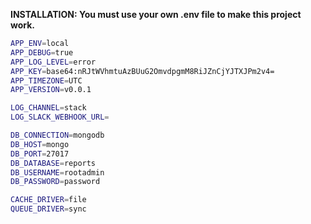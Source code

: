 **INSTALLATION: You must use your own .env file to make this project work.**

```Bash
APP_ENV=local
APP_DEBUG=true
APP_LOG_LEVEL=error
APP_KEY=base64:nRJtWVhmtuAzBUuG2OmvdpgmM8RiJZnCjYJTXJPm2v4=
APP_TIMEZONE=UTC
APP_VERSION=v0.0.1

LOG_CHANNEL=stack
LOG_SLACK_WEBHOOK_URL=

DB_CONNECTION=mongodb
DB_HOST=mongo
DB_PORT=27017
DB_DATABASE=reports
DB_USERNAME=rootadmin
DB_PASSWORD=password

CACHE_DRIVER=file
QUEUE_DRIVER=sync

```